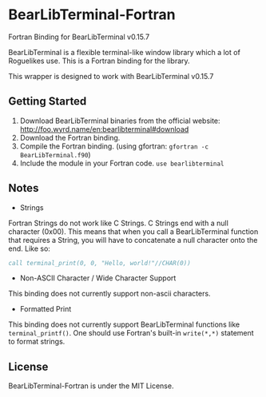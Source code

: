 # BearLibTerminal-Fortran
Fortran Binding for BearLibTerminal v0.15.7

BearLibTerminal is a flexible terminal-like window library which a lot of Roguelikes use. This is a Fortran binding for the library.

This wrapper is designed to work with BearLibTerminal v0.15.7

## Getting Started

1. Download BearLibTerminal binaries from the official website: http://foo.wyrd.name/en:bearlibterminal#download
2. Download the Fortran binding.
3. Compile the Fortran binding. (using gfortran: `gfortran -c BearLibTerminal.f90`)
4. Include the module in your Fortran code. `use bearlibterminal`

## Notes

* Strings

Fortran Strings do not work like C Strings. C Strings end with a null character (0x00). This means that when you call a 
BearLibTerminal function that requires a String, you will have to concatenate a null character onto the end. Like so:

```fortran
call terminal_print(0, 0, "Hello, world!"//CHAR(0))
```

* Non-ASCII Character / Wide Character Support

This binding does not currently support non-ascii characters.

* Formatted Print

This binding does not currently support BearLibTerminal functions like `terminal_printf()`.
One should use Fortran's built-in `write(*,*)` statement to format strings.

## License

BearLibTerminal-Fortran is under the MIT License.

